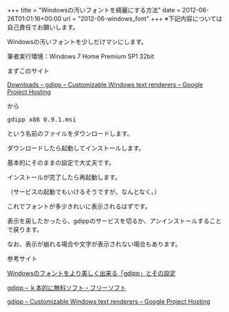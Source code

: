 +++
title = "Windowsの汚いフォントを綺麗にする方法"
date = 2012-06-26T01:01:16+00:00
url = "2012-06-windows_font"
+++
※下記内容については自己責任でお願いします。

Windowsの汚いフォントを少しだけマシにします。
  
筆者実行環境：Windows 7 Home Premium SP1 32bit

まずこのサイト
  
<a title="Downloads - gdipp - Customizable Windows text renderers - Google Project Hosting" href="http://code.google.com/p/gdipp/downloads/list" target="_blank">Downloads &#8211; gdipp &#8211; Customizable Windows text renderers &#8211; Google Project Hosting</a>
  
から

<pre class="brush: plain; title: ; notranslate" title="">gdipp_x86_0.9.1.msi
</pre>

という名前のファイルをダウンロードします。

ダウンロードしたら起動してインストールします。
  
基本的にそのままの設定で大丈夫です。
  
インストールが完了したら再起動します。
  
（サービスの起動でもいけるそうですが、なんとなく。）

これでフォントが多少きれいに表示されるはずです。
  
表示を戻したかったら、gdippのサービスを切るか、アンインストールすることで戻ります。

なお、表示が崩れる場合や文字が表示されない場合もあります。

参考サイト
  
<a title="Windowsのフォントをより美しく出来る「gdipp」とその設定" href="http://lufesu.blog3.fc2.com/blog-entry-57.html" target="_blank">Windowsのフォントをより美しく出来る「gdipp」とその設定</a>
  
<a title="gdipp - ｋ本的に無料ソフト・フリーソフト" href="http://www.gigafree.net/system/registry/gdipp.html" target="_blank">gdipp &#8211; ｋ本的に無料ソフト・フリーソフト</a>
  
 <a title="gdipp - Customizable Windows text renderers - Google Project Hosting" href="http://code.google.com/p/gdipp/" target="_blank">gdipp &#8211; Customizable Windows text renderers &#8211; Google Project Hosting</a>